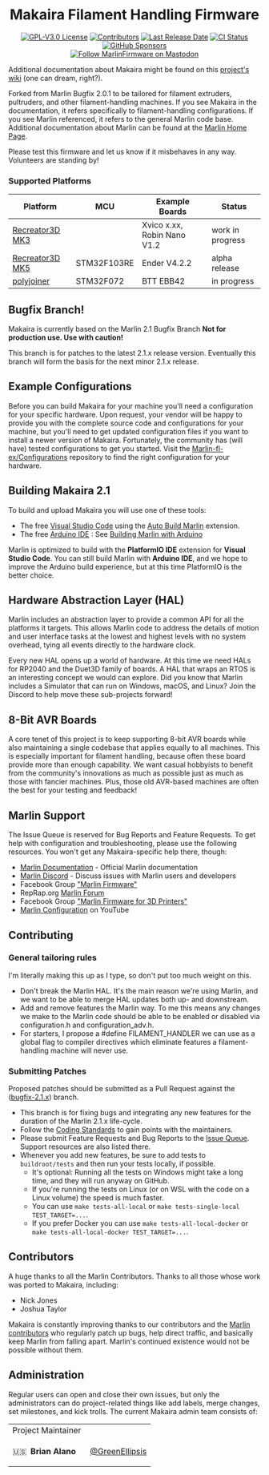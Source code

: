 <!-- could use a Makaira logo here <p align="center"><img src="buildroot/share/pixmaps/logo/makaira-outrun-nf-500.png" height="250" alt="MakairaFirmware's logo" /></p>-->

<h1 align="center">Makaira Filament Handling Firmware</h1>

<p align="center">
    <a href="/LICENSE"><img alt="GPL-V3.0 License" src="https://img.shields.io/github/license/marlinfirmware/marlin.svg"></a>
    <a href="https://github.com/MarlinFirmware/Marlin/graphs/contributors"><img alt="Contributors" src="https://img.shields.io/github/contributors/marlinfirmware/marlin.svg"></a>
    <a href="https://github.com/MarlinFirmware/Marlin/releases"><img alt="Last Release Date" src="https://img.shields.io/github/release-date/MarlinFirmware/Marlin"></a>
    <a href="https://github.com/MarlinFirmware/Marlin/actions"><img alt="CI Status" src="https://github.com/MarlinFirmware/Marlin/actions/workflows/test-builds.yml/badge.svg"></a>
    <a href="https://github.com/sponsors/thinkyhead"><img alt="GitHub Sponsors" src="https://img.shields.io/github/sponsors/thinkyhead?color=db61a2"></a>
    <br />
    <a href="https://fosstodon.org/@marlinfirmware"><img alt="Follow MarlinFirmware on Mastodon" src="https://img.shields.io/mastodon/follow/109450200866020466?domain=https%3A%2F%2Ffosstodon.org&logoColor=%2300B&style=social"></a>
</p>

Additional documentation about Makaira might be found on this [project's wiki](https://github.com/marlin-fl-ex/Makaira/wiki) (one can dream, right?).

Forked from Marlin Bugfix 2.0.1 to be tailored for filament extruders, pultruders, and other filament-handling machines. If you see Makaira in the documentation, it refers specifically to filament-handling configurations. If you see Marlin referenced, it refers to the general Marlin code base. Additional documentation about Marlin can be found at the [Marlin Home Page](https://marlinfw.org/).

Please test this firmware and let us know if it misbehaves in any way. Volunteers are standing by!

### Supported Platforms

  Platform|MCU|Example Boards|Status
  --------|---|-------|----------
  [Recreator3D MK3](https://joshuartaylor.wixsite.com/recreator3d/mk3)||Xvico x.xx, Robin Nano V1.2|work in progress
  [Recreator3D MK5](https://joshuartaylor.wixsite.com/recreator3d/mk5kitender3)|STM32F103RE|Ender V4.2.2|alpha release
  [polyjoiner](https://discord.com/channels/969539629176991764/999380356035788920)|STM32F072|BTT EBB42|in progress

## Bugfix Branch!

Makaira is currently based on the Marlin 2.1 Bugfix Branch __Not for production use. Use with caution!__

This branch is for patches to the latest 2.1.x release version. Eventually this branch will form the basis for the next minor 2.1.x release.

## Example Configurations

Before you can build Makaira for your machine you'll need a configuration for your specific hardware. Upon request, your vendor will be happy to provide you with the complete source code and configurations for your machine, but you'll need to get updated configuration files if you want to install a newer version of Makaira. Fortunately, the community has (will have) tested configurations to get you started. Visit the [Marlin-fl-ex/Configurations](https://github.com/Marlin-fl-ex/Configurations) repository to find the right configuration for your hardware.

## Building Makaira 2.1

To build and upload Makaira you will use one of these tools:

- The free [Visual Studio Code](https://code.visualstudio.com/download) using the [Auto Build Marlin](https://marlinfw.org/docs/basics/auto_build_marlin.html) extension.
- The free [Arduino IDE](https://www.arduino.cc/en/main/software) : See [Building Marlin with Arduino](https://marlinfw.org/docs/basics/install_arduino.html)

Marlin is optimized to build with the **PlatformIO IDE** extension for **Visual Studio Code**. You can still build Marlin with **Arduino IDE**, and we hope to improve the Arduino build experience, but at this time PlatformIO is the better choice.

## Hardware Abstraction Layer (HAL)

Marlin includes an abstraction layer to provide a common API for all the platforms it targets. This allows Marlin code to address the details of motion and user interface tasks at the lowest and highest levels with no system overhead, tying all events directly to the hardware clock.

Every new HAL opens up a world of hardware. At this time we need HALs for RP2040 and the Duet3D family of boards. A HAL that wraps an RTOS is an interesting concept we would can explore. Did you know that Marlin includes a Simulator that can run on Windows, macOS, and Linux? Join the Discord to help move these sub-projects forward!

## 8-Bit AVR Boards

A core tenet of this project is to keep supporting 8-bit AVR boards while also maintaining a single codebase that applies equally to all machines. This is especially important for filament handling, because often these board provide more than enough capability. We want casual hobbyists to benefit from the community's innovations as much as possible just as much as those with fancier machines. Plus, those old AVR-based machines are often the best for your testing and feedback!

## Marlin Support

The Issue Queue is reserved for Bug Reports and Feature Requests. To get help with configuration and troubleshooting, please use the following resources. You won't get any Makaira-specific help there, though:

- [Marlin Documentation](https://marlinfw.org) - Official Marlin documentation
- [Marlin Discord](https://discord.gg/n5NJ59y) - Discuss issues with Marlin users and developers
- Facebook Group ["Marlin Firmware"](https://www.facebook.com/groups/1049718498464482/)
- RepRap.org [Marlin Forum](https://forums.reprap.org/list.php?415)
- Facebook Group ["Marlin Firmware for 3D Printers"](https://www.facebook.com/groups/3Dtechtalk/)
- [Marlin Configuration](https://www.youtube.com/results?search_query=marlin+configuration) on YouTube

## Contributing
### General tailoring rules
I'm literally making this up as I type, so don't put too much weight on this.
+ Don't break the Marlin HAL. It's the main reason we're using Marlin, and we want to be able to merge HAL updates both up- and downstream.
+ Add and remove features the Marlin way. To me this means any changes we make to the Marlin code should be able to be enabled or disabled via configuration.h and configuration_adv.h.
+ For starters, I propose a #define FILAMENT_HANDLER we can use as a global flag to compiler directives which eliminate  features a filament-handling machine will never use.

### Submitting Patches
Proposed patches should be submitted as a Pull Request against the ([bugfix-2.1.x](https://github.com/marlin-fl-ex/Makaira/tree/bugfix-2.1.x)) branch.

- This branch is for fixing bugs and integrating any new features for the duration of the Marlin 2.1.x life-cycle.
- Follow the [Coding Standards](https://marlinfw.org/docs/development/coding_standards.html) to gain points with the maintainers.
- Please submit Feature Requests and Bug Reports to the [Issue Queue](https://github.com/marlin-fl-ex/Makaira/issues/new/choose). Support resources are also listed there.
- Whenever you add new features, be sure to add tests to `buildroot/tests` and then run your tests locally, if possible.
  - It's optional: Running all the tests on Windows might take a long time, and they will run anyway on GitHub.
  - If you're running the tests on Linux (or on WSL with the code on a Linux volume) the speed is much faster.
  - You can use `make tests-all-local` or `make tests-single-local TEST_TARGET=...`.
  - If you prefer Docker you can use `make tests-all-local-docker` or `make tests-all-local-docker TEST_TARGET=...`.

## Contributors

A huge thanks to all the Marlin Contributors. Thanks to all those whose work was ported to Makaira, including:
- Nick Jones
- Joshua Taylor

Makaira is constantly improving thanks to our contributors and the [Marlin contributors](https://github.com/MarlinFirmware/Marlin/graphs/contributors) who regularly patch up bugs, help direct traffic, and basically keep Marlin from falling apart. Marlin's continued existence would not be possible without them.

## Administration

Regular users can open and close their own issues, but only the administrators can do project-related things like add labels, merge changes, set milestones, and kick trolls. The current Makaira admin team consists of:

<table align="center">
<tr><td>Project Maintainer</td></tr>
<tr><td>

 🇺🇸  **Brian Alano**
       [@GreenEllipsis](https://github.com/GreenEllipsis)
    <!-- <kbd>  Donate 💸  </kbd> -->

</td></tr>
</table><!--- 

## License

Makaira, like Marlin, is published under the [GPL license](/LICENSE) because we believe in open development. The GPL comes with both rights and obligations. Whether you use Makaira firmware as the driver for your open or closed-source product, you must keep Makaira open, and you must provide your compatible Makaira source code to end users upon request. The most straightforward way to comply with the Makaira license is to make a fork of Makaira on Github, perform your modifications, and direct users to your modified fork.

While we can't prevent the use of this code in products (3D printers, CNC, etc.) that are closed source or crippled by a patent, we would prefer that in such cases you choose another firmware or, better yet, make your own.
